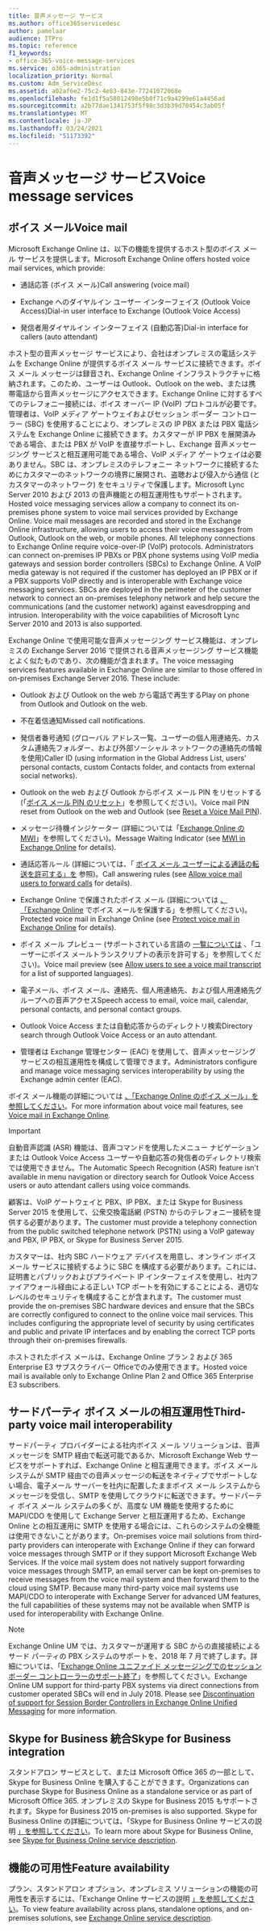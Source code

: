 ```yaml
---
title: 音声メッセージ サービス
ms.author: office365servicedesc
author: pamelaar
audience: ITPro
ms.topic: reference
f1_keywords:
- office-365-voice-message-services
ms.service: o365-administration
localization_priority: Normal
ms.custom: Adm_ServiceDesc
ms.assetid: a02af6e2-75c2-4e83-843e-77241072068e
ms.openlocfilehash: fe1d1f5a58012498e5b0f71c9a4299e61a4456ad
ms.sourcegitcommit: a2b77dae1341753f5f98c3d3b39d70454c3ab05f
ms.translationtype: MT
ms.contentlocale: ja-JP
ms.lasthandoff: 03/24/2021
ms.locfileid: "51173392"
---
```

# <a name="voice-message-services"></a><span data-ttu-id="2c442-102">音声メッセージ サービス</span><span class="sxs-lookup"><span data-stu-id="2c442-102">Voice message services</span></span>

## <a name="voice-mail"></a><span data-ttu-id="2c442-103">ボイス メール</span><span class="sxs-lookup"><span data-stu-id="2c442-103">Voice mail</span></span>

<span data-ttu-id="2c442-104">Microsoft Exchange Online は、以下の機能を提供するホスト型のボイス メール サービスを提供します。</span><span class="sxs-lookup"><span data-stu-id="2c442-104">Microsoft Exchange Online offers hosted voice mail services, which provide:</span></span>
  
- <span data-ttu-id="2c442-105">通話応答 (ボイス メール)</span><span class="sxs-lookup"><span data-stu-id="2c442-105">Call answering (voice mail)</span></span>
    
- <span data-ttu-id="2c442-106">Exchange へのダイヤルイン ユーザー インターフェイス (Outlook Voice Access)</span><span class="sxs-lookup"><span data-stu-id="2c442-106">Dial-in user interface to Exchange (Outlook Voice Access)</span></span>
    
- <span data-ttu-id="2c442-107">発信者用ダイヤルイン インターフェイス (自動応答)</span><span class="sxs-lookup"><span data-stu-id="2c442-107">Dial-in interface for callers (auto attendant)</span></span>
    
<span data-ttu-id="2c442-p101">ホスト型の音声メッセージ サービスにより、会社はオンプレミスの電話システムを Exchange Online が提供するボイス メール サービスに接続できます。ボイス メール メッセージは録音され、Exchange Online インフラストラクチャに格納されます。このため、ユーザーは Outlook、Outlook on the web、または携帯電話から音声メッセージにアクセスできます。Exchange Online に対するすべてのテレフォニー接続には、ボイス オーバー IP (VoIP) プロトコルが必要です。管理者は、VoIP メディア ゲートウェイおよびセッション ボーダー コントローラー (SBC) を使用することにより、オンプレミスの IP PBX または PBX 電話システムを Exchange Online に接続できます。カスタマーが IP PBX を展開済みである場合、または PBX が VoIP を直接サポートし、Exchange 音声メッセージング サービスと相互運用可能である場合、VoIP メディア ゲートウェイは必要ありません。SBC は、オンプレミスのテレフォニー ネットワークに接続するためにカスタマーのネットワークの境界に展開され、盗聴および侵入から通信 (とカスタマーのネットワーク) をセキュリティで保護します。Microsoft Lync Server 2010 および 2013 の音声機能との相互運用性もサポートされます。</span><span class="sxs-lookup"><span data-stu-id="2c442-p101">Hosted voice messaging services allow a company to connect its on-premises phone system to voice mail services provided by Exchange Online. Voice mail messages are recorded and stored in the Exchange Online infrastructure, allowing users to access their voice messages from Outlook, Outlook on the web, or mobile phones. All telephony connections to Exchange Online require voice-over-IP (VoIP) protocols. Administrators can connect on-premises IP PBXs or PBX phone systems using VoIP media gateways and session border controllers (SBCs) to Exchange Online. A VoIP media gateway is not required if the customer has deployed an IP PBX or if a PBX supports VoIP directly and is interoperable with Exchange voice messaging services. SBCs are deployed in the perimeter of the customer network to connect an on-premises telephony network and help secure the communications (and the customer network) against eavesdropping and intrusion. Interoperability with the voice capabilities of Microsoft Lync Server 2010 and 2013 is also supported.</span></span>
  
<span data-ttu-id="2c442-p102">Exchange Online で使用可能な音声メッセージング サービス機能は、オンプレミスの Exchange Server 2016 で提供される音声メッセージング サービス機能とよく似たものであり、次の機能が含まれます。</span><span class="sxs-lookup"><span data-stu-id="2c442-p102">The voice messaging services features available in Exchange Online are similar to those offered in on-premises Exchange Server 2016. These include:</span></span>
  
- <span data-ttu-id="2c442-117">Outlook および Outlook on the web から電話で再生する</span><span class="sxs-lookup"><span data-stu-id="2c442-117">Play on phone from Outlook and Outlook on the web.</span></span>
    
- <span data-ttu-id="2c442-118">不在着信通知</span><span class="sxs-lookup"><span data-stu-id="2c442-118">Missed call notifications.</span></span>
    
- <span data-ttu-id="2c442-119">発信者番号通知 (グローバル アドレス一覧、ユーザーの個人用連絡先、カスタム連絡先フォルダー、および外部ソーシャル ネットワークの連絡先の情報を使用)</span><span class="sxs-lookup"><span data-stu-id="2c442-119">Caller ID (using information in the Global Address List, users' personal contacts, custom Contacts folder, and contacts from external social networks).</span></span>
    
- <span data-ttu-id="2c442-120">Outlook on the web および Outlook からボイス メール PIN をリセットする (「[ボイス メール PIN のリセット](/exchange/voice-mail-unified-messaging/set-outlook-voice-access-pin-security/reset-a-voice-mail-pin)」を参照してください)。</span><span class="sxs-lookup"><span data-stu-id="2c442-120">Voice mail PIN reset from Outlook on the web and Outlook (see [Reset a Voice Mail PIN](/exchange/voice-mail-unified-messaging/set-outlook-voice-access-pin-security/reset-a-voice-mail-pin)).</span></span>
    
- <span data-ttu-id="2c442-121">メッセージ待機インジケーター (詳細については「[Exchange Online の MWI](/exchange/voice-mail-unified-messaging/set-up-client-voice-mail-features/mwi-in-exchange-online)」を参照してください)。</span><span class="sxs-lookup"><span data-stu-id="2c442-121">Message Waiting Indicator (see [MWI in Exchange Online](/exchange/voice-mail-unified-messaging/set-up-client-voice-mail-features/mwi-in-exchange-online) for details).</span></span> 
    
- <span data-ttu-id="2c442-122">通話応答ルール (詳細については、「 [ボイス メール ユーザーによる通話の転送を許可する」を](/exchange/voice-mail-unified-messaging/set-up-client-voice-mail-features/allow-voice-mail-users-to-forward-calls) 参照)。</span><span class="sxs-lookup"><span data-stu-id="2c442-122">Call answering rules (see [Allow voice mail users to forward calls](/exchange/voice-mail-unified-messaging/set-up-client-voice-mail-features/allow-voice-mail-users-to-forward-calls) for details).</span></span>
    
- <span data-ttu-id="2c442-123">Exchange Online で保護されたボイス メール (詳細については [、「Exchange Online](/exchange/voice-mail-unified-messaging/set-up-client-voice-mail-features/protect-voice-mail) でボイス メールを保護する」を参照してください)。</span><span class="sxs-lookup"><span data-stu-id="2c442-123">Protected voice mail in Exchange Online (see [Protect voice mail in Exchange Online](/exchange/voice-mail-unified-messaging/set-up-client-voice-mail-features/protect-voice-mail) for details).</span></span>
    
- <span data-ttu-id="2c442-124">ボイス メール プレビュー (サポートされている言語の [一覧については](/exchange/voice-mail-unified-messaging/set-up-client-voice-mail-features/allow-users-to-see-a-voice-mail-transcript) 、「ユーザーにボイス メールトランスクリプトの表示を許可する」を参照してください)。</span><span class="sxs-lookup"><span data-stu-id="2c442-124">Voice mail preview (see [Allow users to see a voice mail transcript](/exchange/voice-mail-unified-messaging/set-up-client-voice-mail-features/allow-users-to-see-a-voice-mail-transcript) for a list of supported languages).</span></span>
    
- <span data-ttu-id="2c442-125">電子メール、ボイス メール、連絡先、個人用連絡先、および個人用連絡先グループへの音声アクセス</span><span class="sxs-lookup"><span data-stu-id="2c442-125">Speech access to email, voice mail, calendar, personal contacts, and personal contact groups.</span></span>
    
- <span data-ttu-id="2c442-126">Outlook Voice Access または自動応答からのディレクトリ検索</span><span class="sxs-lookup"><span data-stu-id="2c442-126">Directory search through Outlook Voice Access or an auto attendant.</span></span>
    
- <span data-ttu-id="2c442-127">管理者は Exchange 管理センター (EAC) を使用して、音声メッセージング サービスの相互運用性を構成して管理できます。</span><span class="sxs-lookup"><span data-stu-id="2c442-127">Administrators configure and manage voice messaging services interoperability by using the Exchange admin center (EAC).</span></span>
    
<span data-ttu-id="2c442-128">ボイス メール機能の詳細については [、「Exchange Online のボイス メール」を参照してください](/exchange/voice-mail-unified-messaging/voice-mail-unified-messaging)。</span><span class="sxs-lookup"><span data-stu-id="2c442-128">For more information about voice mail features, see [Voice mail in Exchange Online](/exchange/voice-mail-unified-messaging/voice-mail-unified-messaging).</span></span>
  
> [!IMPORTANT]
> <span data-ttu-id="2c442-129">自動音声認識 (ASR) 機能は、音声コマンドを使用したメニュー ナビゲーションまたは Outlook Voice Access ユーザーや自動応答の発信者のディレクトリ検索では使用できません。</span><span class="sxs-lookup"><span data-stu-id="2c442-129">The Automatic Speech Recognition (ASR) feature isn't available in menu navigation or directory search for Outlook Voice Access users or auto attendant callers using voice commands.</span></span> 
>
> <span data-ttu-id="2c442-130">顧客は、VoIP ゲートウェイと PBX、IP PBX、または Skype for Business Server 2015 を使用して、公衆交換電話網 (PSTN) からのテレフォニー接続を提供する必要があります。</span><span class="sxs-lookup"><span data-stu-id="2c442-130">The customer must provide a telephony connection from the public switched telephone network (PSTN) using a VoIP gateway and PBX, IP PBX, or Skype for Business Server 2015.</span></span> 
>
> <span data-ttu-id="2c442-p103">カスタマーは、社内 SBC ハードウェア デバイスを用意し、オンライン ボイス メール サービスに接続するように SBC を構成する必要があります。これには、証明書とパブリックおよびプライベート IP インターフェイスを使用し、社内ファイアウォール経由による正しい TCP ポートを有効にすることによる、適切なレベルのセキュリティを構成することが含まれます。</span><span class="sxs-lookup"><span data-stu-id="2c442-p103">The customer must provide the on-premises SBC hardware devices and ensure that the SBCs are correctly configured to connect to the online voice mail services. This includes configuring the appropriate level of security by using certificates and public and private IP interfaces and by enabling the correct TCP ports through their on-premises firewalls.</span></span> 
>
> <span data-ttu-id="2c442-133">ホストされたボイス メールは、Exchange Online プラン 2 および 365 Enterprise E3 サブスクライバー Officeでのみ使用できます。</span><span class="sxs-lookup"><span data-stu-id="2c442-133">Hosted voice mail is available only to Exchange Online Plan 2 and Office 365 Enterprise E3 subscribers.</span></span> 
  
## <a name="third-party-voice-mail-interoperability"></a><span data-ttu-id="2c442-134">サードパーティ ボイス メールの相互運用性</span><span class="sxs-lookup"><span data-stu-id="2c442-134">Third-party voice mail interoperability</span></span>

<span data-ttu-id="2c442-p104">サードパーティ プロバイダーによる社内ボイス メール ソリューションは、音声メッセージを SMTP 経由で転送可能であるか、Microsoft Exchange Web サービスをサポートすれば、Exchange Online と相互運用できます。ボイス メール システムが SMTP 経由での音声メッセージの転送をネイティブでサポートしない場合、電子メール サーバーを社内に配置したままボイス メール システムからメッセージを受信し、SMTP を使用してクラウドに転送できます。サードパーティ ボイス メール システムの多くが、高度な UM 機能を使用するために MAPI/CDO を使用して Exchange Server と相互運用するため、Exchange Online との相互運用に SMTP を使用する場合には、これらのシステムの全機能は使用できないことがあります。</span><span class="sxs-lookup"><span data-stu-id="2c442-p104">On-premises voice mail solutions from third-party providers can interoperate with Exchange Online if they can forward voice messages through SMTP or if they support Microsoft Exchange Web Services. If the voice mail system does not natively support forwarding voice messages through SMTP, an email server can be kept on-premises to receive messages from the voice mail system and then forward them to the cloud using SMTP. Because many third-party voice mail systems use MAPI/CDO to interoperate with Exchange Server for advanced UM features, the full capabilities of these systems may not be available when SMTP is used for interoperability with Exchange Online.</span></span>
  
> [!NOTE]
> <span data-ttu-id="2c442-p105">Exchange Online UM では、カスタマーが運用する SBC からの直接接続によるサード パーティの PBX システムのサポートを、2018 年 7 月で終了します。詳細については、「[Exchange Online ユニファイド メッセージングでのセッション ボーダー コントローラーのサポート終了](https://techcommunity.microsoft.com/t5/Exchange-Team-Blog/Discontinuation-of-support-for-Session-Border-Controllers-in/ba-p/607117)」を参照してください。</span><span class="sxs-lookup"><span data-stu-id="2c442-p105">Exchange Online UM support for third-party PBX systems via direct connections from customer operated SBCs will end in July 2018. Please see [Discontinuation of support for Session Border Controllers in Exchange Online Unified Messaging](https://techcommunity.microsoft.com/t5/Exchange-Team-Blog/Discontinuation-of-support-for-Session-Border-Controllers-in/ba-p/607117) for more information.</span></span> 
  
## <a name="skype-for-business-integration"></a><span data-ttu-id="2c442-140">Skype for Business 統合</span><span class="sxs-lookup"><span data-stu-id="2c442-140">Skype for Business integration</span></span>

<span data-ttu-id="2c442-141">スタンドアロン サービスとして、または Microsoft Office 365 の一部として、Skype for Business Online を購入することができます。</span><span class="sxs-lookup"><span data-stu-id="2c442-141">Organizations can purchase Skype for Business Online as a standalone service or as part of Microsoft Office 365.</span></span> <span data-ttu-id="2c442-142">オンプレミスの Skype for Business 2015 もサポートされます。</span><span class="sxs-lookup"><span data-stu-id="2c442-142">Skype for Business 2015 on-premises is also supported.</span></span> <span data-ttu-id="2c442-143">Skype for Business Online の詳細については、「Skype for Business Online サービスの説明 [」を参照してください](../skype-for-business-online-service-description/skype-for-business-online-service-description.md)。</span><span class="sxs-lookup"><span data-stu-id="2c442-143">To learn more about Skype for Business Online, see [Skype for Business Online service description](../skype-for-business-online-service-description/skype-for-business-online-service-description.md).</span></span>
  
## <a name="feature-availability"></a><span data-ttu-id="2c442-144">機能の可用性</span><span class="sxs-lookup"><span data-stu-id="2c442-144">Feature availability</span></span>

<span data-ttu-id="2c442-145">プラン、スタンドアロン オプション、オンプレミス ソリューションの機能の可用性を表示するには、「Exchange Online サービスの説明 [」を参照してください](exchange-online-service-description.md)。</span><span class="sxs-lookup"><span data-stu-id="2c442-145">To view feature availability across plans, standalone options, and on-premises solutions, see [Exchange Online service description](exchange-online-service-description.md).</span></span>
